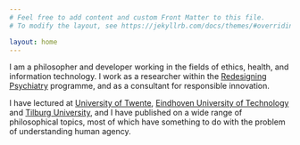 ```yaml
---
# Feel free to add content and custom Front Matter to this file.
# To modify the layout, see https://jekyllrb.com/docs/themes/#overriding-theme-defaults

layout: home
---
```


I am a philosopher and developer working in the fields of ethics, health, and
information technology.
I work as a researcher within the
[Redesigning Psychiatry](http://www.redesigningpsychiatry.org/) programme,
and as a consultant for responsible innovation.

I have lectured at [University of Twente](https://www.utwente.nl/),
[Eindhoven University of Technology](https://www.tue.nl/) and
[Tilburg University](https://www.tilburguniversity.edu/),
and I have published on a wide range of philosophical topics,
most of which have something to do with the problem of understanding human agency.
